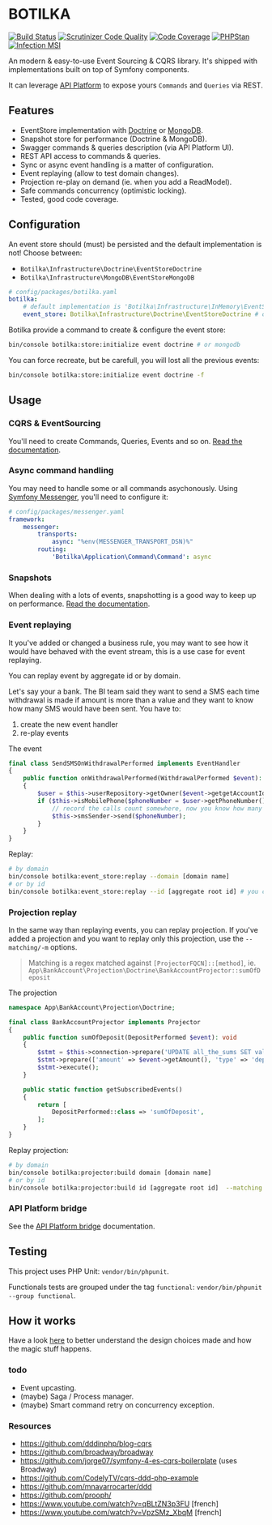 # BOTILKA

[![Build Status](https://travis-ci.org/botilka/botilka.svg?branch=master)](https://travis-ci.org/botilka/botilka)
[![Scrutinizer Code Quality](https://scrutinizer-ci.com/g/botilka/botilka/badges/quality-score.png?b=master)](https://scrutinizer-ci.com/g/botilka/botilka/?branch=master)
[![Code Coverage](https://scrutinizer-ci.com/g/botilka/botilka/badges/coverage.png?b=master)](https://scrutinizer-ci.com/g/botilka/botilka/?branch=master)
[![PHPStan](https://img.shields.io/badge/PHPStan-enabled-brightgreen.svg?style=flat)](https://github.com/phpstan/phpstan)
[![Infection MSI](https://badge.stryker-mutator.io/github.com/{username}/{repository_name}/{branch})](https://infection.github.io)

An modern & easy-to-use Event Sourcing & CQRS library. It's shipped with implementations built on top of Symfony components.

It can leverage [API Platform](https://api-platform.com) to expose yours `Commands` and `Queries` via REST.

## Features

- EventStore implementation with [Doctrine](https://www.doctrine-project.org/) or [MongoDB](https://www.mongodb.com).
- Snapshot store for performance (Doctrine & MongoDB).
- Swagger commands & queries description (via API Platform UI).
- REST API access to commands & queries.
- Sync or async event handling is a matter of configuration.
- Event replaying (allow to test domain changes).
- Projection re-play on demand (ie. when you add a ReadModel).
- Safe commands concurrency (optimistic locking).
- Tested, good code coverage.

## Configuration

An event store should (must) be persisted and the default implementation is not! Choose between:
 - `Botilka\Infrastructure\Doctrine\EventStoreDoctrine`
 - `Botilka\Infrastructure\MongoDB\EventStoreMongoDB`
 
```yaml
# config/packages/botilka.yaml
botilka:
    # default implementation is 'Botilka\Infrastructure\InMemory\EventStoreInMemory', not persisted!!
    event_store: Botilka\Infrastructure\Doctrine\EventStoreDoctrine # or 'Botilka\Infrastructure\MongoDB\EventStoreMongoDB'
```

Botilka provide a command to create & configure the event store:

```sh
bin/console botilka:store:initialize event doctrine # or mongodb
```
You can force recreate, but be carefull, you will lost all the previous events:
```sh
bin/console botilka:store:initialize event doctrine -f
```

## Usage

### CQRS & EventSourcing

You'll need to create Commands, Queries, Events and so on. [Read the documentation](/documentation/cqrs.md).

### Async command handling

You may need to handle some or all commands asychonously. Using [Symfony Messenger](https://symfony.com/doc/current/messenger.html#transports-async-queued-messages), you'll need to configure it:

```yml
# config/packages/messenger.yaml
framework:
    messenger:
        transports:
            async: "%env(MESSENGER_TRANSPORT_DSN)%"
        routing:
            'Botilka\Application\Command\Command': async
```

### Snapshots

When dealing with a lots of events, snapshotting is a good way to keep up on performance.
[Read the documentation](/documentation/snapshot.md).

### Event replaying

It you've added or changed a business rule, you may want to see how it would have behaved with the event stream,
this is a use case for event replaying.

You can replay event by aggregate id or by domain.

Let's say your a bank. The BI team said they want to send a SMS each time withdrawal is made if amount is
more than a value and they want to know how many SMS would have been sent.
You have to:
1. create the new event handler
2. re-play events

The event
```php
final class SendSMSOnWithdrawalPerformed implements EventHandler
{
    public function onWithdrawalPerformed(WithdrawalPerformed $event): void
    {
        $user = $this->userRepository->getOwner($event->getgetAccountId());
        if ($this->isMobilePhone($phoneNumber = $user->getPhoneNumber()) && $event->getAmount() > self::ALERT_AMOUNT) {
            // record the calls count somewhere, now you know how many SMS would have been sent
            $this->smsSender->send($phoneNumber);
        }
    }
}
```

Replay:
```bash
# by domain
bin/console botilka:event_store:replay --domain [domain name]
# or by id
bin/console botilka:event_store:replay --id [aggregate root id] # you can limit the scope with --from/-f & --to/-t
```

### Projection replay

In the same way than replaying events, you can replay projection. If you've added a projection
and you want to replay only this projection, use the `--matching/-m` options.

> Matching is a regex matched against `[ProjectorFQCN]::[method]`,
> ie. `App\BankAccount\Projection\Doctrine\BankAccountProjector::sumOfDeposit`

The projection
```php
namespace App\BankAccount\Projection\Doctrine;

final class BankAccountProjector implements Projector
{
    public function sumOfDeposit(DepositPerformed $event): void
    {
        $stmt = $this->connection->prepare('UPDATE all_the_sums SET value = value + :amount WHERE type = :type');
        $stmt->prepare(['amount' => $event->getAmount(), 'type' => 'deposit']);
        $stmt->execute();
    }

    public static function getSubscribedEvents()
    {
        return [
            DepositPerformed::class => 'sumOfDeposit',
        ];
    }
}
```

Replay projection:
```bash
# by domain
bin/console botilka:projector:build domain [domain name]
# or by id
bin/console botilka:projector:build id [aggregate root id]  --matching sumOfDeposit # you can limit the scope with --from/-f & --to/-t
```


### API Platform bridge
See the [API Platform bridge](/documentation/api_platform_bridge.md) documentation.

## Testing

This project uses PHP Unit: `vendor/bin/phpunit`.

Functionals tests are grouped under the tag `functional`: `vendor/bin/phpunit --group functional`. 

## How it works

Have a look [here](/documentation/internals.md) to better understand the design choices made and how the magic stuff happens.

### todo

- Event upcasting.
- (maybe) Saga / Process manager.
- (maybe) Smart command retry on concurrency exception.


### Resources

- https://github.com/dddinphp/blog-cqrs
- https://github.com/broadway/broadway
- https://github.com/jorge07/symfony-4-es-cqrs-boilerplate (uses Broadway)
- https://github.com/CodelyTV/cqrs-ddd-php-example
- https://github.com/mnavarrocarter/ddd
- https://github.com/prooph/
- https://www.youtube.com/watch?v=qBLtZN3p3FU \[french\]
- https://www.youtube.com/watch?v=VpzSMz_XbqM \[french\]
